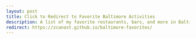 ```yaml
---
layout: post
title: Click to Redirect to Favorite Baltimore Activities
description: A list of my favorite restaurants, bars, and more in Baltimore
redirect: https://zcanast.github.io/baltimore-favorites/
---
```


